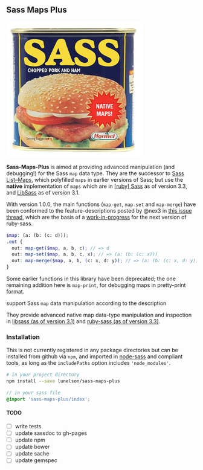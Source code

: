 ## Sass Maps Plus

!['sass maps'](sass-maps-plus.png)

**Sass-Maps-Plus** is aimed at providing advanced manipulation (and debugging!) for the Sass `map` data type. They are the successor to [Sass List–Maps](http://github.com/lunelson/sass-list-maps), which polyfilled `maps` in earlier versions of Sass; but use the **native** implementation of `maps` which are in [[ruby] Sass](https://github.com/sass/sass) as of version 3.3, and [LibSass](https://github.com/sass/libsass) as of version 3.1.

With version 1.0.0, the main functions (`map-get`, `map-set` and `map-merge`) have been conformed to the feature-descriptions posted by @nex3 in [this issue thread](https://github.com/sass/sass/issues/1739#issuecomment-122435753), which are the basis of a [work-in-progress](https://github.com/sass/sass/pull/1904) for the next version of ruby-sass.

```scss
$map: (a: (b: (c: d)));
.out {
  out: map-get($map, a, b, c); // => d
  out: map-set($map, a, b, c, x); // => (a: (b: (c: x)))
  out: map-merge($map, a, b, (c: x, d: y)); // => (a: (b: (c: x, d: y)))
}
```

Some earlier functions in this library have been deprecated; the one remaining addition here is `map-print`, for debugging maps in pretty-print format.

support Sass `map` data manipulation according to the description

 They provide advanced native map data-type manipulation and inspection in [libsass (as of version 3.1)](http://libsass.org/) and [ruby-sass (as of version 3.3)](http://sass-lang.com/).



### Installation

This is not currently registered in any package directories but can be installed from github via `npm`, and imported in [node-sass](https://github.com/sass/node-sass) and compliant tools, as long as the `includePaths` option includes `'node_modules'`.

```sh
# in your project directory
npm install --save lunelson/sass-maps-plus
```
```scss
// in your sass file
@import 'sass-maps-plus/index';
```

#### TODO

- [ ] write tests
- [ ] update sassdoc to gh-pages
- [ ] update npm
- [ ] update bower
- [ ] update sache
- [ ] update gemspec
